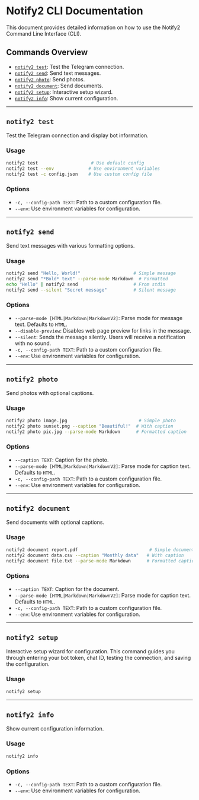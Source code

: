# Notify2 CLI Documentation

This document provides detailed information on how to use the Notify2 Command Line Interface (CLI).

## Commands Overview

- [`notify2 test`](#notify2-test): Test the Telegram connection.
- [`notify2 send`](#notify2-send): Send text messages.
- [`notify2 photo`](#notify2-photo): Send photos.
- [`notify2 document`](#notify2-document): Send documents.
- [`notify2 setup`](#notify2-setup): Interactive setup wizard.
- [`notify2 info`](#notify2-info): Show current configuration.

---

## `notify2 test`

Test the Telegram connection and display bot information.

### Usage

```bash
notify2 test                    # Use default config
notify2 test --env             # Use environment variables
notify2 test -c config.json    # Use custom config file
```

### Options

- `-c, --config-path TEXT`: Path to a custom configuration file.
- `--env`: Use environment variables for configuration.

---

## `notify2 send`

Send text messages with various formatting options.

### Usage

```bash
notify2 send "Hello, World!"                    # Simple message
notify2 send "*Bold* text" --parse-mode Markdown  # Formatted
echo "Hello" | notify2 send                     # From stdin
notify2 send --silent "Secret message"          # Silent message
```

### Options

- `--parse-mode [HTML|Markdown|MarkdownV2]`: Parse mode for message text. Defaults to `HTML`.
- `--disable-preview`: Disables web page preview for links in the message.
- `--silent`: Sends the message silently. Users will receive a notification with no sound.
- `-c, --config-path TEXT`: Path to a custom configuration file.
- `--env`: Use environment variables for configuration.

---

## `notify2 photo`

Send photos with optional captions.

### Usage

```bash
notify2 photo image.jpg                           # Simple photo
notify2 photo sunset.png --caption "Beautiful!"  # With caption
notify2 photo pic.jpg --parse-mode Markdown      # Formatted caption
```

### Options

- `--caption TEXT`: Caption for the photo.
- `--parse-mode [HTML|Markdown|MarkdownV2]`: Parse mode for caption text. Defaults to `HTML`.
- `-c, --config-path TEXT`: Path to a custom configuration file.
- `--env`: Use environment variables for configuration.

---

## `notify2 document`

Send documents with optional captions.

### Usage

```bash
notify2 document report.pdf                           # Simple document
notify2 document data.csv --caption "Monthly data"   # With caption
notify2 document file.txt --parse-mode Markdown      # Formatted caption
```

### Options

- `--caption TEXT`: Caption for the document.
- `--parse-mode [HTML|Markdown|MarkdownV2]`: Parse mode for caption text. Defaults to `HTML`.
- `-c, --config-path TEXT`: Path to a custom configuration file.
- `--env`: Use environment variables for configuration.

---

## `notify2 setup`

Interactive setup wizard for configuration. This command guides you through entering your bot token, chat ID, testing the connection, and saving the configuration.

### Usage

```bash
notify2 setup
```

---

## `notify2 info`

Show current configuration information.

### Usage

```bash
notify2 info
```

### Options

- `-c, --config-path TEXT`: Path to a custom configuration file.
- `--env`: Use environment variables for configuration.
